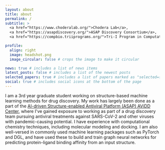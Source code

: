 ```yaml
---
layout: about
title: about
permalink: /
subtitle: >
  <a href="https://www.choderalab.org/">Chodera Lab</a>,
  <a href="https://asapdiscovery.org/">ASAP Discovery Consortium</a>,
  <a href="https://compbio.triiprograms.org/">Tri-I Program in Computational Biology & Medicine</a>

profile:
  align: right
  image: headshot.png
  image_circular: false # crops the image to make it circular

news: true # includes a list of news items
latest_posts: false # includes a list of the newest posts
selected_papers: true # includes a list of papers marked as "selected={true}"
social: true # includes social icons at the bottom of the page
---
```

<!--
> **NOTE:** This website is currently a work in progress, and the information presented
> here may be incomplete or inaccurate.
 -->

I am a 3rd year graduate student working on structure-based machine learning methods for drug discovery.
My work has largely been done as a part of the [AI-driven Structure-enabled Antiviral Platform (ASAP) AViDD Center](https://asapdiscovery.org/), where I've gained exposure to working as part of a drug discovery team pursuing antiviral treatments against SARS-CoV-2 and other viruses with pandemic-causing potential.
I have experience with computational chemistry techniques, including molecular modeling and docking.
I am also well-versed in commonly used machine learning packages such as PyTorch and DGL, and have used these to build and train graph neural networks for predicting protein-ligand binding affinity from an input structure.


<!--
in the Tri-I Program in Computational Biology & Medicine,
working in John Chodera's lab at Memorial Sloan Kettering Cancer Center in New York.


Write your biography here. Tell the world about yourself. Link to your favorite [subreddit](http://reddit.com). You can put a picture in, too. The code is already in, just name your picture `prof_pic.jpg` and put it in the `img/` folder.

Put your address / P.O. box / other info right below your picture. You can also disable any of these elements by editing `profile` property of the YAML header of your `_pages/about.md`. Edit `_bibliography/papers.bib` and Jekyll will render your [publications page](/al-folio/publications/) automatically.

Link to your social media connections, too. This theme is set up to use [Font Awesome icons](https://fontawesome.com/) and [Academicons](https://jpswalsh.github.io/academicons/), like the ones below. Add your Facebook, Twitter, LinkedIn, Google Scholar, or just disable all of them.
 -->
